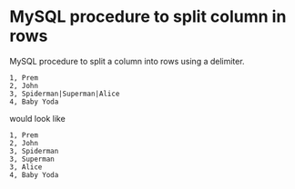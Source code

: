 # MySQL procedure to split column in rows
MySQL procedure to split a column into rows using a delimiter.
<br>
```
1, Prem
2, John
3, Spiderman|Superman|Alice
4, Baby Yoda
```
would look like
```
1, Prem
2, John
3, Spiderman
3, Superman
3, Alice
4, Baby Yoda
```
